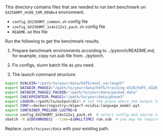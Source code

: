 This directory contains files that are needed to run bert benchmark on 
`GX2560M7_H100_SXM_80GBx4` environment.

- `config_GX2560M7_common.sh`         config file
- `config_GX2560M7_1x4x112x1_pack.sh` config file
- `README.md`                         this file

Run the following to get the benchmark results.
1) Prepare benchmark environments according to ../pytorch/README.md, 
   for example, copy run.sub file from ../pytorch.

2) Fix configs, slurm batch file as you need.

3) The launch command structure:
```bash
export EVALDIR="/path/to/your/data/hdf5/eval_varlength"
export DATADIR_PHASE2="/path/to/your/data/hdf5/training-4320/hdf5_4320_shards_varlength_shuffled"
export DATADIR_PHASE2_PACKED="/path/to/your/data/packed_data"
export CHECKPOINTDIR_PHASE1="/path/to/your/data/phase1"
export LOGDIR=</path/to/output/dir> # set the place where the output logs will be saved
export CONT=<docker/registry>/mlperf-nvidia:language_model-pyt
export CONTAINER_PRELOAD_LUSTRE=0
source config_GX2560M7_1x4x112x1_pack.sh  # select config and source it
sbatch -N ${DGXNNODES} --time=${WALLTIME} run.sub  # you may be required to set --account and --partition here
```

Replace `/path/to/your/data` with your existing path.

